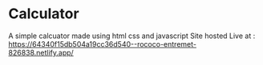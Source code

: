 # Calculator
A simple calcuator made using html css and javascript
Site hosted Live at  : https://64340f15db504a19cc36d540--rococo-entremet-826838.netlify.app/
